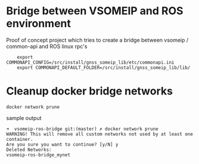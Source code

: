 # Bridge between VSOMEIP and ROS environment

Proof of concept project which tries to create a bridge between vsomeip / common-api
and ROS linux rpc's

```
    export COMMONAPI_CONFIG=/src/install/gnss_someip_lib/etc/commonapi.ini
    export COMMONAPI_DEFAULT_FOLDER=/src/install/gnss_someip_lib/lib/
```

# Cleanup docker bridge networks

    docker network prune

sample output

    ➜  vsomeip-ros-bridge git:(master) ✗ docker network prune                                                            
    WARNING! This will remove all custom networks not used by at least one container.
    Are you sure you want to continue? [y/N] y
    Deleted Networks:
    vsomeip-ros-bridge_mynet
